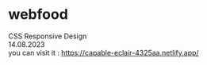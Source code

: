 # webfood
CSS Responsive Design<br>
14.08.2023<br>
you can visit it : https://capable-eclair-4325aa.netlify.app/

